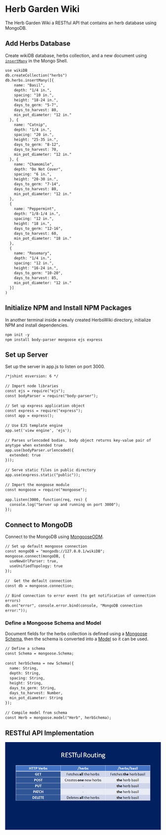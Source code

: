 # Herb Garden Wiki
The Herb Garden Wiki a RESTful API that contains an herb database using MongoDB.

## Add Herbs Database
Create wikiDB database, herbs collection, and a new document using [`insertMany`](https://docs.mongodb.com/manual/crud/) in the Mongo Shell.

```
use wikiDB
db.createCollection("herbs")
db.herbs.insertMany([{
    name: "Basil",
    depth: "1/4 in.",
    spacing: "10 in.",
    height: "18-24 in.",
    days_to_germ: "5-7",
    days_to_harvest: 80,
    min_pot_diameter: "12 in."
  }, {
    name: "Catnip",
    depth: "1/4 in.",
    spacing: "20 in.",
    height: "25-35 in.",
    days_to_germ: "8-12",
    days_to_harvest: 70,
    min_pot_diameter: "12 in."
  }, {
    name: "Chamomile",
    depth: "Do Not Cover",
    spacing: "6 in.",
    height: "20-30 in.",
    days_to_germ: "7-14",
    days_to_harvest: 80,
    min_pot_diameter: "12 in."
  },
  {
    name: "Peppermint",
    depth: "1/8-1/4 in.",
    spacing: "12 in.",
    height: "18 in.",
    days_to_germ: "12-16",
    days_to_harvest: 60,
    min_pot_diameter: "18 in."
  },
  {
    name: "Rosemary",
    depth: "1/4 in.",
    spacing: "12 in.",
    height: "16-24 in.",
    days_to_germ: "10-20",
    days_to_harvest: 85,
    min_pot_diameter: "12 in."
  }]
)
```

## Initialize NPM and Install NPM Packages
In another terminal inside a newly created HerbsWiki directory, initialize NPM and install dependencies.

```
npm init -y
npm install body-parser mongoose ejs express
```

## Set up Server
Set up the server in app.js to listen on port 3000.
```
/*jshint esversion: 6 */

// Import node libraries
const ejs = require("ejs");
const bodyParser = require("body-parser");

// Set up express application object
const express = require("express");
const app = express();

// Use EJS template engine
app.set('view engine', 'ejs');

// Parses urlencoded bodies, body object returns key-value pair of anytype when extended true
app.use(bodyParser.urlencoded({
  extended: true
}));

// Serve static files in public directory
app.use(express.static("public"));

// Import the mongoose module
const mongoose = require("mongoose");

app.listen(3000, function(req, res) {
  console.log("Server up and running on port 3000");
});

```

## Connect to MongoDB
Connect to the MongoDB using [MongooseODM](https://mongoosejs.com/).
```
// Set up default mongoose connection
const mongoDB = "mongodb://127.0.0.1/wikiDB";
mongoose.connect(mongoDB, {
  useNewUrlParser: true,
  useUnifiedTopology: true
});

//  Get the default connection
const db = mongoose.connection;

// Bind connection to error event (to get notification of connection errors)
db.on("error", console.error.bind(console, "MongoDB connection error:"));
```

### Define a Mongoose Schema and Model
Document fields for the herbs collection is defined using a [Mongoose Schema](https://mongoosejs.com/docs/guide.html#definition), then the schema is converted into a [Model](https://mongoosejs.com/docs/guide.html#model) so it can be used.

```
// Define a schema
const Schema = mongoose.Schema;

const herbSchema = new Schema({
  name: String,
  depth: String,
  spacing: String,
  height: String,
  days_to_germ: String,
  days_to_harvest: Number,
  min_pot_diameter: String
});

// Compile model from schema
const Herb = mongoose.model("Herb", herbSchema);

```

## RESTful API Implementation

<img src="/images/RestfulRouting.png" /><br>

